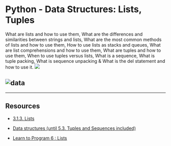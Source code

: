 # Python - Data Structures: Lists, Tuples
What are lists and how to use them, What are the differences and similarities between strings and lists, What are the most common methods of lists and how to use them, How to use lists as stacks and queues, What are list comprehensions and how to use them, What are tuples and how to use them, When to use tuples versus lists, What is a sequence, What is tuple packing, What is sequence unpacking & What is the del statement and how to use it.
![](https://files.realpython.com/media/Introduction-to-C-for-Python-Programmers_Watermarked.94e5e6d8e7cb.jpg)

![data](https://encrypted-tbn0.gstatic.com/images?q=tbn:ANd9GcQiy-oF_UHY1kVZnhB1Hv6MuNzkbgyIZa64SA&usqp=CAU)
---------------------------------------------------------------
---------------------------------------------------------------

## Resources

* [3.1.3. Lists](https://intranet.alxswe.com/rltoken/VarQbHxfmbnpGnaGp3Nb_A)

* [Data structures (until 5.3. Tuples and Sequences included)](https://intranet.alxswe.com/rltoken/2aa8Mp-V2eSieGeX3OX8yQ)

* [Learn to Program 6 : Lists](https://intranet.alxswe.com/rltoken/BX2_CuHj1sq4eYGiXbCYSg)
